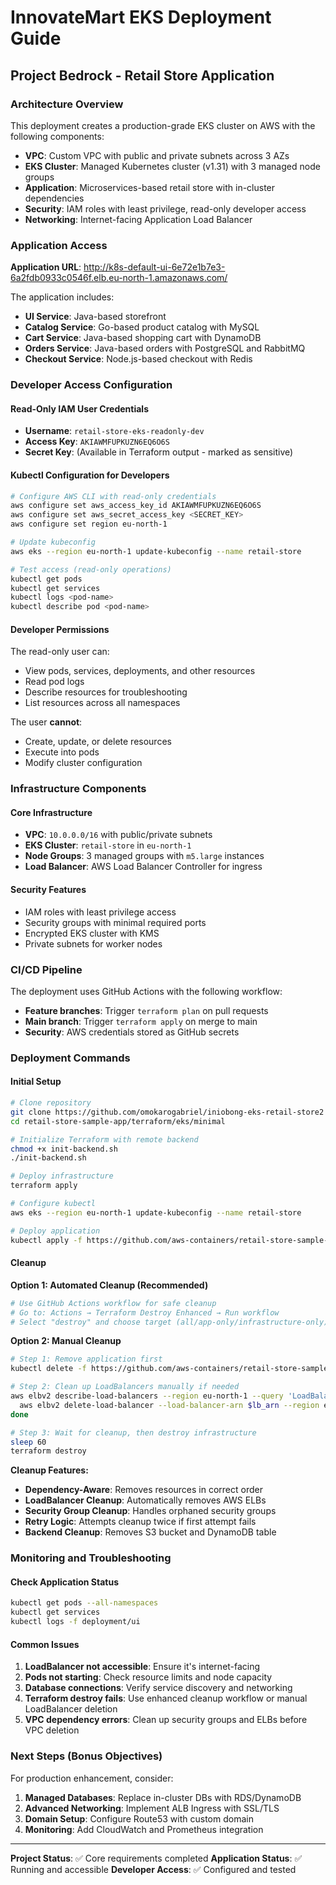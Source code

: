# InnovateMart EKS Deployment Guide
## Project Bedrock - Retail Store Application

### Architecture Overview

This deployment creates a production-grade EKS cluster on AWS with the following components:

- **VPC**: Custom VPC with public and private subnets across 3 AZs
- **EKS Cluster**: Managed Kubernetes cluster (v1.31) with 3 managed node groups
- **Application**: Microservices-based retail store with in-cluster dependencies
- **Security**: IAM roles with least privilege, read-only developer access
- **Networking**: Internet-facing Application Load Balancer

### Application Access

**Application URL**: http://k8s-default-ui-6e72e1b7e3-6a2fdb0933c0546f.elb.eu-north-1.amazonaws.com/

The application includes:
- **UI Service**: Java-based storefront
- **Catalog Service**: Go-based product catalog with MySQL
- **Cart Service**: Java-based shopping cart with DynamoDB
- **Orders Service**: Java-based orders with PostgreSQL and RabbitMQ  
- **Checkout Service**: Node.js-based checkout with Redis

### Developer Access Configuration

#### Read-Only IAM User Credentials
- **Username**: `retail-store-eks-readonly-dev`
- **Access Key**: `AKIAWMFUPKUZN6EQ6O6S`
- **Secret Key**: (Available in Terraform output - marked as sensitive)

#### Kubectl Configuration for Developers
```bash
# Configure AWS CLI with read-only credentials
aws configure set aws_access_key_id AKIAWMFUPKUZN6EQ6O6S
aws configure set aws_secret_access_key <SECRET_KEY> 
aws configure set region eu-north-1

# Update kubeconfig
aws eks --region eu-north-1 update-kubeconfig --name retail-store

# Test access (read-only operations)
kubectl get pods
kubectl get services
kubectl logs <pod-name>
kubectl describe pod <pod-name>
```

#### Developer Permissions
The read-only user can:
- View pods, services, deployments, and other resources
- Read pod logs
- Describe resources for troubleshooting
- List resources across all namespaces

The user **cannot**:
- Create, update, or delete resources
- Execute into pods
- Modify cluster configuration

### Infrastructure Components

#### Core Infrastructure
- **VPC**: `10.0.0.0/16` with public/private subnets
- **EKS Cluster**: `retail-store` in `eu-north-1`
- **Node Groups**: 3 managed groups with `m5.large` instances
- **Load Balancer**: AWS Load Balancer Controller for ingress

#### Security Features
- IAM roles with least privilege access
- Security groups with minimal required ports
- Encrypted EKS cluster with KMS
- Private subnets for worker nodes

### CI/CD Pipeline

The deployment uses GitHub Actions with the following workflow:
- **Feature branches**: Trigger `terraform plan` on pull requests
- **Main branch**: Trigger `terraform apply` on merge to main
- **Security**: AWS credentials stored as GitHub secrets

### Deployment Commands

#### Initial Setup
```bash
# Clone repository
git clone https://github.com/omokarogabriel/iniobong-eks-retail-store2
cd retail-store-sample-app/terraform/eks/minimal

# Initialize Terraform with remote backend
chmod +x init-backend.sh
./init-backend.sh

# Deploy infrastructure
terraform apply

# Configure kubectl
aws eks --region eu-north-1 update-kubeconfig --name retail-store

# Deploy application
kubectl apply -f https://github.com/aws-containers/retail-store-sample-app/releases/latest/download/kubernetes.yaml
```

#### Cleanup

**Option 1: Automated Cleanup (Recommended)**
```bash
# Use GitHub Actions workflow for safe cleanup
# Go to: Actions → Terraform Destroy Enhanced → Run workflow
# Select "destroy" and choose target (all/app-only/infrastructure-only)
```

**Option 2: Manual Cleanup**
```bash
# Step 1: Remove application first
kubectl delete -f https://github.com/aws-containers/retail-store-sample-app/releases/latest/download/kubernetes.yaml

# Step 2: Clean up LoadBalancers manually if needed
aws elbv2 describe-load-balancers --region eu-north-1 --query 'LoadBalancers[?contains(LoadBalancerName, `k8s-`)].LoadBalancerArn' --output text | while read lb_arn; do
  aws elbv2 delete-load-balancer --load-balancer-arn $lb_arn --region eu-north-1
done

# Step 3: Wait for cleanup, then destroy infrastructure
sleep 60
terraform destroy
```

**Cleanup Features:**
- **Dependency-Aware**: Removes resources in correct order
- **LoadBalancer Cleanup**: Automatically removes AWS ELBs
- **Security Group Cleanup**: Handles orphaned security groups
- **Retry Logic**: Attempts cleanup twice if first attempt fails
- **Backend Cleanup**: Removes S3 bucket and DynamoDB table

### Monitoring and Troubleshooting

#### Check Application Status
```bash
kubectl get pods --all-namespaces
kubectl get services
kubectl logs -f deployment/ui
```

#### Common Issues
1. **LoadBalancer not accessible**: Ensure it's internet-facing
2. **Pods not starting**: Check resource limits and node capacity
3. **Database connections**: Verify service discovery and networking
4. **Terraform destroy fails**: Use enhanced cleanup workflow or manual LoadBalancer deletion
5. **VPC dependency errors**: Clean up security groups and ELBs before VPC deletion

### Next Steps (Bonus Objectives)

For production enhancement, consider:
1. **Managed Databases**: Replace in-cluster DBs with RDS/DynamoDB
2. **Advanced Networking**: Implement ALB Ingress with SSL/TLS
3. **Domain Setup**: Configure Route53 with custom domain
4. **Monitoring**: Add CloudWatch and Prometheus integration

---
**Project Status**: ✅ Core requirements completed
**Application Status**: ✅ Running and accessible
**Developer Access**: ✅ Configured and tested